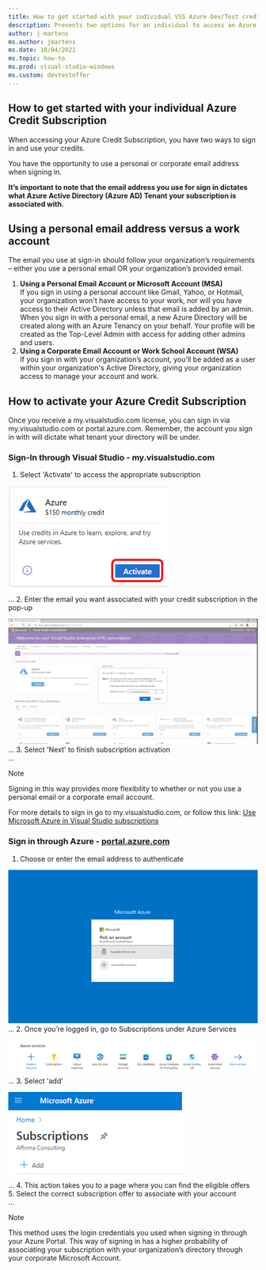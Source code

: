 ```yaml
---
title: How to get started with your individual VSS Azure Dev/Test credit subscription.
description: Presents two options for an individual to access an Azure Credit Subscription.
author: j-martens  
ms.author: jmartens
ms.date: 10/04/2021
ms.topic: how-to
ms.prod: visual-studio-windows
ms.custom: devtestoffer
---
```


## How to get started with your individual Azure Credit Subscription  

When accessing your Azure Credit Subscription, you have two ways to sign in and use your credits.  

You have the opportunity to use a personal or corporate email address when signing in.  

**It’s important to note that the email address you use for sign in dictates what Azure Active Directory (Azure AD) Tenant your subscription is associated with.**  

## Using a personal email address versus a work account  

The email you use at sign-in should follow your organization’s requirements – either you use a personal email OR your organization’s provided email.

1. **Using a Personal Email Account or Microsoft Account (MSA)**  
 If you sign in using a personal account like Gmail, Yahoo, or Hotmail, your organization won't have access to your work, nor will you have access to their Active Directory unless that email is added by an admin. When you sign in with a personal email, a new Azure Directory will be created along with an Azure Tenancy on your behalf. Your profile will be created as the Top-Level Admin with access for adding other admins and users.  
2. **Using a Corporate Email Account or Work School Account (WSA)**  
 If you sign in with your organization’s account, you'll be added as a user within your organization's Active Directory, giving your organization access to manage your account and work.  

## How to activate your Azure Credit Subscription  

Once you receive a my.visualstudio.com license, you can sign in via my.visualstudio.com or portal.azure.com.
Remember, the account you sign in with will dictate what tenant your directory will be under.  

### Sign-In through Visual Studio - my.visualstudio.com

1. Select 'Activate' to access the appropriate subscription

 ![A screenshot of the Azure Monthly credit activation page.](media/how-to-get-started-with-your-individual-azure-devtest-credit/activate.png "Click Activate to access your subscription.")  

...
2. Enter the email you want associated with your credit subscription in the pop-up  

 ![A screenshot of the Welcome to your Visual Studio subscription page with an enter your email pop up box open.](media/how-to-get-started-with-your-individual-azure-devtest-credit/enteremail.png "Enter the email address you want to use in the pop up window.")  
...
3. Select 'Next' to finish subscription activation  
...

> [!NOTE]  
> Signing in this way provides more flexibility to whether or not you use a personal email or a corporate email account.  

For more details to sign in go to my.visualstudio.com, or follow this link: [Use Microsoft Azure in Visual Studio subscriptions](~/visualstudio/subscriptions/vs-azure.md#:~:text=Eligibility%20%20%20%20Subscription%20Level%20%2F%20Program,%20%20Yes%20%2013%20more%20rows%20>)

### Sign in through Azure - [portal.azure.com](https://portal.azure.com)

1. Choose or enter the email address to authenticate  

 ![A screenshot of the Microsoft Azure pick an account screen.](media/how-to-get-started-with-your-individual-azure-devtest-credit/pickanaccount.png "Select an account to log into the Azure Portal.")  
...
2. Once you’re logged in, go to Subscriptions under Azure Services  

 ![A screenshot of the available Azure Portal Services](media/how-to-get-started-with-your-individual-azure-devtest-credit/azureservices.png "Select Subscriptions under Azure Services.")  
...
3. Select 'add'  

 ![A screenshot of a pop up window for adding a subscription](media/how-to-get-started-with-your-individual-azure-devtest-credit/clickadd.png "Click the add button.")  
...
4. This action takes you to a page where you can find the eligible offers  
5. Select the correct subscription offer to associate with your account  
...

> [!NOTE]
> This method uses the login credentials you used when signing in through your Azure Portal. This way of signing in has a higher probability of associating your subscription with your organization’s directory through your corporate Microsoft Account.
